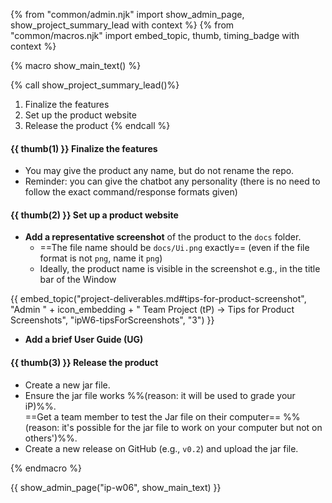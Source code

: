 {% from "common/admin.njk" import show_admin_page, show_project_summary_lead with context %}
{% from "common/macros.njk" import embed_topic, thumb, timing_badge with context %}

{% macro show_main_text() %}
<div id="main">

{% call show_project_summary_lead()%}
1. Finalize the features
1. Set up the product website
1. Release the product
{% endcall %}
<div id="body">

#### {{ thumb(1) }} Finalize the features

* You may give the product any name, but do not rename the repo.
* Reminder: you can give the chatbot any personality (there is no need to follow the exact command/response formats given)

#### {{ thumb(2) }} Set up a product website

* **Add a representative screenshot** of the product to the `docs` folder.
  * ==The file name should be `docs/Ui.png` exactly== (even if the file format is not `png`, name it `png`)
  * Ideally, the product name is visible in the screenshot e.g., in the title bar of the Window

<div class="indented-level2">

{{ embed_topic("project-deliverables.md#tips-for-product-screenshot", "Admin " + icon_embedding + " Team Project (tP) → Tips for Product Screenshots", "ipW6-tipsForScreenshots", "3") }}
</div>

* **Add a brief User Guide (UG)**

<div class="indented">

<include src="dukeFragment.md" boilerplate var-header="**`A-UserGuide`: User Guide**" var-fragment="extensions.mbdf#A-UserGuide" />
</div>
<p/>

#### {{ thumb(3) }} Release the product

* Create a new jar file.
* Ensure the jar file works %%(reason: it will be used to grade your iP)%%.<br>
  ==Get a team member to test the Jar file on their computer== %%(reason: it's possible for the jar file to work on your computer but not on others')%%.
* Create a new release on GitHub (e.g., `v0.2`) and upload the jar file.

<div class="indented">

<include src="dukeFragment.md" boilerplate var-header="**`A-Release`: Release**" var-fragment="extensions.mbdf#A-Release" />
</div>
<p/>

</div>
</div>
{% endmacro %}

{{ show_admin_page("ip-w06", show_main_text) }}